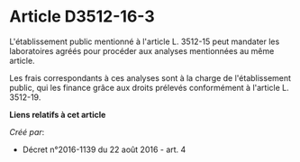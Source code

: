 # Article D3512-16-3

L'établissement public mentionné à l'article L. 3512-15 peut mandater les laboratoires agréés pour procéder aux analyses
mentionnées au même article. 

Les frais correspondants à ces analyses sont à la charge de l'établissement public, qui les finance grâce aux droits prélevés
conformément à l'article L. 3512-19.

**Liens relatifs à cet article**

_Créé par_:

  - Décret n°2016-1139 du 22 août 2016 - art. 4
